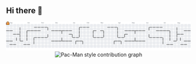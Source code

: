 ## Hi there 👋

<!--<div align="center">

  <picture>
  <source media="(prefers-color-scheme: dark)" srcset="https://raw.githubusercontent.com/VanessaCampoe/VanessaCampoe/output/pacman-contribution-graph-dark.svg">
  <source media="(prefers-color-scheme: light)" srcset="https://raw.githubusercontent.com/VanessaCampoe/VanessaCampoe/output/pacman-contribution-graph.svg">
  <img alt="pacman contribution graph" src="https://raw.githubusercontent.com/VanessaCampoe/VanessaCampoe/output/pacman-contribution-graph.svg">
</picture>
  </div> -->

 <div align="center">

  <picture>
  <source media="(prefers-color-scheme: dark)" srcset="https://raw.githubusercontent.com/VSRohod/VSRohod/output/pacman-contribution-graph-dark.svg">
  <source media="(prefers-color-scheme: light)" srcset="https://raw.githubusercontent.com/VSRohod/VSRohod/output/pacman-contribution-graph.svg">
  <img alt="pacman contribution graph" src="https://raw.githubusercontent.com/VSRohod/VSRohod/output/pacman-contribution-graph.svg">
</picture>
  </div>

<div align="center">

  <picture>
    <source media="(prefers-color-scheme: dark)" srcset="https://raw.githubusercontent.com/VanessaCampoe/VanessaCampoe/output/pacman-contribution-graph-dark.svg">
    <source media="(prefers-color-scheme: light)" srcset="https://raw.githubusercontent.com/VanessaCampoe/VanessaCampoe/output/pacman-contribution-graph.svg">
    <img alt="Pac-Man style contribution graph" src="https://raw.githubusercontent.com/VanessaCampoe/VanessaCampoe/output/pacman-contribution-graph.svg" style="max-width: 100%;">
  </picture>

</div>



<!--
**VanessaCampoe/VanessaCampoe** is a ✨ _special_ ✨ repository because its `README.md` (this file) appears on your GitHub profile.

Here are some ideas to get you started:

- 🔭 I’m currently working on ...
- 🌱 I’m currently learning ...
- 👯 I’m looking to collaborate on ...
- 🤔 I’m looking for help with ...
- 💬 Ask me about ...
- 📫 How to reach me: ...
- 😄 Pronouns: ...
- ⚡ Fun fact: ...
-->
